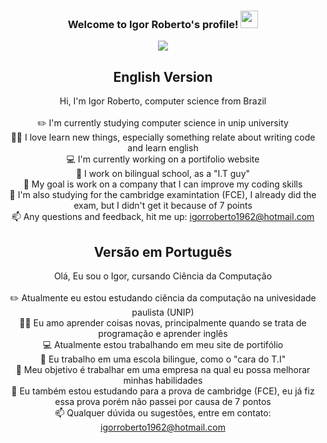 <h3 align="center">
  Welcome to Igor Roberto's profile!
  <img src="https://media.giphy.com/media/hvRJCLFzcasrR4ia7z/giphy.gif" width="28">
</h3>

<p align="center">
  <img src="https://readme-typing-svg.herokuapp.com?font=arial&color=%23E51414&center=true&lines=Full-Stack+web+beginner;Always+wanting+to+learn+new+things">
</p>

<h2 align="center">
  English Version 
</h2>

<p align="center">
  Hi, I'm Igor Roberto, computer science from Brazil
  <br>
  <br>
  ✏️ I'm currently studying computer science in unip university
  <br>
  👨‍💻 I love learn new things, especially something relate about writing code and learn english
  <br>
  💻 I'm currently working on a portifolio website
  <br>
  🏫 I work on bilingual school, as a "I.T guy"
  <br>
  🎯 My goal is work on a company that I can improve my coding skills
  <br>
  🚀 I'm also studying for the cambridge examintation (FCE), I already did the exam, but I didn't get it because of 7 points
  <br>
  📫 Any questions and feedback, hit me up: <a href="mailto: igorroberto1962@hotmail.com">igorroberto1962@hotmail.com</a>
</p>


<h2 align="center">
  Versão em Português
</h2>

<p align="center">
  Olá, Eu sou o Igor, cursando Ciência da Computação
  <br>
  <br>
  ✏️ Atualmente eu estou estudando ciência da computação na univesidade paulista (UNIP) 
  <br>
  👨‍💻 Eu amo aprender coisas novas, principalmente quando se trata de programação e aprender inglês
  <br>
  💻 Atualmente estou trabalhando em meu site de portifólio
  <br>
  🏫 Eu trabalho em uma escola bilingue, como o "cara do T.I"
  <br>
  🎯 Meu objetivo é trabalhar em uma empresa na qual eu possa melhorar minhas habilidades
  <br>
  🚀 Eu também estou estudando para a prova de cambridge (FCE), eu já fiz essa prova porém não passei por causa de 7 pontos
  <br>
  📫 Qualquer dúvida ou sugestões, entre em contato: <a href="mailto: igorroberto1962@hotmail.com">igorroberto1962@hotmail.com</a>
</p>
